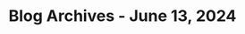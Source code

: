 ---
layout: category
title: "Blog Archives - June 13, 2024" 
category: "year-2024"
lang: en
permalink: '/category/2024/06/13'
path: '/category/2024/06/13'
pagination:
    enabled: true
    category: ["year-2024", "month-06", "day-13"]
    permalink: /page/:num/
    locale: en
---